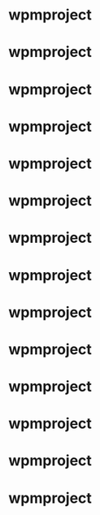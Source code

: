 # wpmproject
# wpmproject
# wpmproject
# wpmproject
# wpmproject
# wpmproject
# wpmproject
# wpmproject
# wpmproject
# wpmproject
# wpmproject
# wpmproject
# wpmproject
# wpmproject
